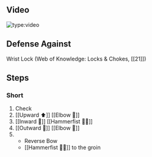 ## Video

![type:video](https://www.youtube.com/embed/IXZ6kr4VHQw?start=257&end=272)

## Defense Against

Wrist Lock (Web of Knowledge: Locks & Chokes, [[21]])

## Steps

### Short

1. Check
2. [[Upward ⬆️]] [[Elbow 💪]]
3. [[Inward 🔽]] [[Hammerfist 🔨✊]]
4. [[Outward 🔼]] [[Elbow 💪]]
5. - Reverse Bow
    - [[Hammerfist 🔨✊]] to the groin
